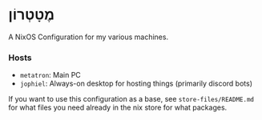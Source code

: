 # מֶטָטְרוֹן

A NixOS Configuration for my various machines.

### Hosts
- `metatron`: Main PC
- `jophiel`: Always-on desktop for hosting things (primarily discord bots)

If you want to use this configuration as a base, see `store-files/README.md` for what files you need already in the nix store for what packages.
